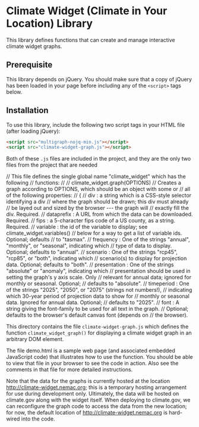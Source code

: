 # Climate Widget (Climate in Your Location) Library

This library defines functions that can create and manage interactive climate
widget graphs.

## Prerequisite

This library depends on jQuery. You should make sure that a copy of jQuery has
been loaded in your page before including any of the `<script>` tags below.

## Installation

To use this library, include the following two script tags in your HTML file (after
loading jQuery):

```html
<script src="multigraph-nojq-min.js"></script>
<script src="climate-widget-graph.js"></script>
```

Both of these `.js` files are included in the project, and they are the only two
files from the project that are needed 

// This file defines the single global name "climate_widget" which has the following
// functions:
// 
//   climate_widget.graph(OPTIONS)
//     Creates a graph according to OPTIONS, which should be an object with some or
//     all of the following properties:
//       {
//         div           : a string which is a CSS-style selector identifying a div
//                         where the graph should be drawn; this div must already
//                         be layed out and sized by the browser --- the graph will
//                         exactly fill the div. Required.
//         dataprefix    : A URL from which the data can be downloaded.  Required.
//         fips          : a 5-character fips code of a US county, as a string.  Required.
//         variable      : the id of the variable to display; see climate_widget.variables()
//                         below for a way to get a list of variable ids.  Optional; defaults
//                         to "tasmax".
//         frequency     : One of the strings "annual", "monthly", or "seasonal", indicating which
//                         type of data to display.  Optional; defaults to "annual".
//         scenario      : One of the strings "rcp45", "rcp85", or "both", indicating which
//                         scenario(s) to display for projection data.  Optional; defaults to "both".
//         presentation  : One of the strings "absolute" or "anomaly", indicating which
//                         presentation should be used in setting the graph's y axis scale.   Only
//                         relevant for annual data; ignored for monthly or seasonal. Optional;
//                         defaults to "absolute".
//         timeperiod    : One of the strings "2025", "2050", or "2075" (strings not numbers!),
//                         indicating which 30-year period of projection data to show for
//                         monthly or seasonal data.  Ignored for annual data.  Optional;
//                         defaults to "2025".
//         font          : A string giving the font-family to be used for all text in the graph.
//                         Optional; defaults to the browser's default canvas font (depends on
//                         the browser).



This directory contains the file `climate-widget-graph.js` which
defines the function `climate_widget_graph()` for displaying a climate
widget graph in an arbitrary DOM element.

The file demo.html is a sample web page (and associated embedded JavaScript code)
that illustrates how to use the function.  You should be able to view that file
in your browser to see the code in action.  Also see the comments in that file
for more detailed instructions.

Note that the data for the graphs is currently hosted at the location
http://climate-widget.nemac.org; this is a temporary hosting
arrangement for use during development only.  Ultimately, the data
will be hosted on climate.gov along with the widget itself.  When
deploying to climate.gov, we can reconfigure the graph code to access
the data from the new location; for now, the default location of
http://climate-widget.nemac.org is hard-wired into the code.

